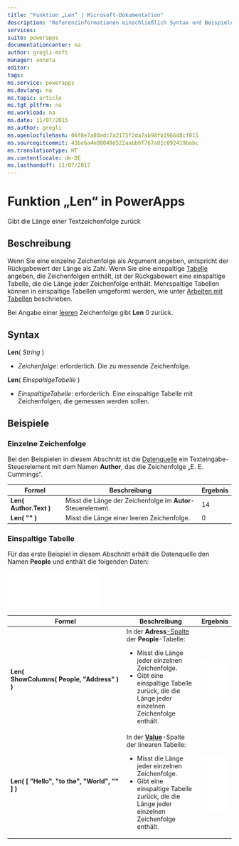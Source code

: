 ```yaml
---
title: "Funktion „Len“ | Microsoft-Dokumentation"
description: "Referenzinformationen einschließlich Syntax und Beispielen für die Funktion „Len“ in PowerApps"
services: 
suite: powerapps
documentationcenter: na
author: gregli-msft
manager: anneta
editor: 
tags: 
ms.service: powerapps
ms.devlang: na
ms.topic: article
ms.tgt_pltfrm: na
ms.workload: na
ms.date: 11/07/2015
ms.author: gregli
ms.openlocfilehash: 06f8e7a80adc7a2175f2da7ab98fb1966d8cf015
ms.sourcegitcommit: 43be6a4e08849d522aabb6f767a81c092419babc
ms.translationtype: HT
ms.contentlocale: de-DE
ms.lasthandoff: 11/07/2017
---
```

# <a name="len-function-in-powerapps"></a>Funktion „Len“ in PowerApps
Gibt die Länge einer Textzeichenfolge zurück

## <a name="description"></a>Beschreibung
Wenn Sie eine einzelne Zeichenfolge als Argument angeben, entspricht der Rückgabewert der Länge als Zahl.  Wenn Sie eine einspaltige [Tabelle](../working-with-tables.md) angeben, die Zeichenfolgen enthält, ist der Rückgabewert eine einspaltige Tabelle, die die Länge jeder Zeichenfolge enthält. Mehrspaltige Tabellen können in einspaltige Tabellen umgeformt werden, wie unter [Arbeiten mit Tabellen](../working-with-tables.md) beschrieben.

Bei Angabe einer [leeren](function-isblank-isempty.md) Zeichenfolge gibt **Len** 0 zurück.

## <a name="syntax"></a>Syntax
**Len**( *String* )

* *Zeichenfolge*: erforderlich. Die zu messende Zeichenfolge.

**Len**( *EinspaltigeTabelle* )

* *EinspaltigeTabelle*: erforderlich. Eine einspaltige Tabelle mit Zeichenfolgen, die gemessen werden sollen.

## <a name="examples"></a>Beispiele
### <a name="single-string"></a>Einzelne Zeichenfolge
Bei den Beispielen in diesem Abschnitt ist die [Datenquelle](../working-with-data-sources.md) ein Texteingabe-Steuerelement mit dem Namen **Author**, das die Zeichenfolge „E. E. Cummings“.

| Formel | Beschreibung | Ergebnis |
| --- | --- | --- |
| **Len( Author.Text )** |Misst die Länge der Zeichenfolge im **Autor**-Steuerelement. |14 |
| **Len( "" )** |Misst die Länge einer leeren Zeichenfolge. |0 |

### <a name="single-column-table"></a>Einspaltige Tabelle
Für das erste Beispiel in diesem Abschnitt erhält die Datenquelle den Namen **People** und enthält die folgenden Daten:

![](media/function-len/people-table.png)

| Formel | Beschreibung | Ergebnis |
| --- | --- | --- |
| **Len( ShowColumns(&nbsp;People,&nbsp;"Address"&nbsp;) )** |In der **Adress**[-Spalte](../working-with-tables.md#columns) der **People**-Tabelle:<br><ul><li>Misst die Länge jeder einzelnen Zeichenfolge.</li><li>Gibt eine einspaltige Tabelle zurück, die die Länge jeder einzelnen Zeichenfolge enthält.</li> |<style> img { max-width: none } </style> ![](media/function-len/people-table-len.png) |
| **Len( [ "Hello", "to the", "World", "" ] )** |In der **[Value](function-value.md)**-Spalte der linearen Tabelle:<br><ul><li>Misst die Länge jeder einzelnen Zeichenfolge.</li><li>Gibt eine einspaltige Tabelle zurück, die die Länge jeder einzelnen Zeichenfolge enthält.</li> |![](media/function-len/people-table-len-inline.png) |

